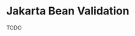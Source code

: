 # Jakarta Bean Validation

TODO

<!--
https://www.linkedin.com/learning/search?entityType=COURSE&keywords=Bean%20Validation

https://app.pluralsight.com/library/courses/bean-validation/table-of-contents
-->

